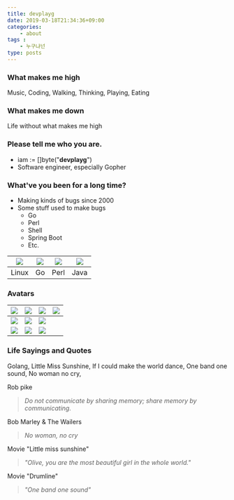 ```yaml
---
title: devplayg
date: 2019-03-18T21:34:36+09:00
categories:
    - about
tags : 
    - 누구냐넌
type: posts
---
```


### What makes me high

Music, Coding, Walking, Thinking, Playing, Eating

### What makes me down

Life without what makes me high 

### **Please tell me who you are.**

* iam := []byte("**devplayg**")
* Software engineer, especially Gopher

### **What've you been for a long time?**

* Making kinds of bugs since 2000
* Some stuff used to make bugs
    * Go
    * Perl
    * Shell
    * Spring Boot 
    * Etc.

|<img src="/img/avatars/linux.png">|<img src="/img/avatars/gopher.png">|<img src="/img/avatars/perl.png">|<img src="/img/avatars/java.png">|
|---|---|---|---|
|Linux|Go|Perl|Java|

### Avatars


|<img src="/img/avatars/avatar_green.png">|<img src="/img/avatars/avatar_green_raggaeface.png">|<img src="/img/avatars/avatar_green_sunglasses.png">|<img src="/img/avatars/avatar_green_raggaehair.png">|
|---|---|---|---|
|<img src="/img/avatars/avatar_blue.png">|<img src="/img/avatars/avatar_blue_raggaeface.png">|<img src="/img/avatars/avatar_blue_sunglasses.png">||
|<img src="/img/avatars/avatar_olive.png">|<img src="/img/avatars/avatar_raggaebg.png">|<img src="/img/avatars/avatar_with_gopher.png">||


### **Life Sayings and Quotes**

Golang, Little Miss Sunshine, If I could make the world dance, 
One band one sound, No woman no cry, 


Rob pike

> *Do not communicate by sharing memory; share memory by communicating.*

Bob Marley & The Wailers

> *No woman, no cry*

Movie "Little miss sunshine"

> *"Olive, you are the most beautiful girl in the whole world."*

Movie "Drumline"

> *"One band one sound"*



 